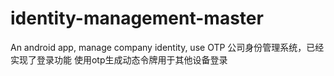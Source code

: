 # identity-management-master
An android app, manage company identity, use OTP
公司身份管理系统，已经实现了登录功能
使用otp生成动态令牌用于其他设备登录
